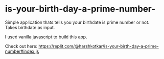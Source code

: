 # is-your-birth-day-a-prime-number-

Simple application thats tells you your birthdate is prime number or not.
Takes birthdate as input.

I used vanilla javascript to build this app.

Check out here: https://replit.com/@harshkotkar/is-your-birth-day-a-prime-number#index.js
